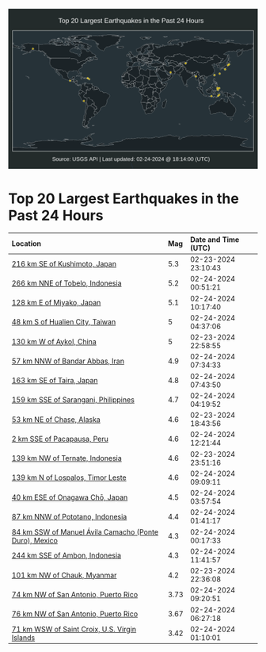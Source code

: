 ![Map](./map.png)

# Top 20 Largest Earthquakes in the Past 24 Hours

| Location | Mag | Date and Time (UTC) |
|:---|:---|:---|
| [216 km SE of Kushimoto, Japan](https://earthquake.usgs.gov/earthquakes/eventpage/us7000m18g) | 5.3 | 02-23-2024 23:10:43 |
| [266 km NNE of Tobelo, Indonesia](https://earthquake.usgs.gov/earthquakes/eventpage/us7000m199) | 5.2 | 02-24-2024 00:51:21 |
| [128 km E of Miyako, Japan](https://earthquake.usgs.gov/earthquakes/eventpage/us7000m1b6) | 5.1 | 02-24-2024 10:17:40 |
| [48 km S of Hualien City, Taiwan](https://earthquake.usgs.gov/earthquakes/eventpage/us7000m1a2) | 5 | 02-24-2024 04:37:06 |
| [130 km W of Aykol, China](https://earthquake.usgs.gov/earthquakes/eventpage/us7000m18e) | 5 | 02-23-2024 22:58:55 |
| [57 km NNW of Bandar Abbas, Iran](https://earthquake.usgs.gov/earthquakes/eventpage/us7000m1al) | 4.9 | 02-24-2024 07:34:33 |
| [163 km SE of Taira, Japan](https://earthquake.usgs.gov/earthquakes/eventpage/us7000m1am) | 4.8 | 02-24-2024 07:43:50 |
| [159 km SSE of Sarangani, Philippines](https://earthquake.usgs.gov/earthquakes/eventpage/us7000m1a0) | 4.7 | 02-24-2024 04:19:52 |
| [53 km NE of Chase, Alaska](https://earthquake.usgs.gov/earthquakes/eventpage/ak0242hlzvp5) | 4.6 | 02-23-2024 18:43:56 |
| [2 km SSE of Pacapausa, Peru](https://earthquake.usgs.gov/earthquakes/eventpage/us7000m1by) | 4.6 | 02-24-2024 12:21:44 |
| [139 km NW of Ternate, Indonesia](https://earthquake.usgs.gov/earthquakes/eventpage/us7000m18v) | 4.6 | 02-23-2024 23:51:16 |
| [139 km N of Lospalos, Timor Leste](https://earthquake.usgs.gov/earthquakes/eventpage/us7000m1aw) | 4.6 | 02-24-2024 09:09:11 |
| [40 km ESE of Onagawa Chō, Japan](https://earthquake.usgs.gov/earthquakes/eventpage/us7000m19w) | 4.5 | 02-24-2024 03:57:54 |
| [87 km NNW of Pototano, Indonesia](https://earthquake.usgs.gov/earthquakes/eventpage/us7000m19i) | 4.4 | 02-24-2024 01:41:17 |
| [84 km SSW of Manuel Ávila Camacho (Ponte Duro), Mexico](https://earthquake.usgs.gov/earthquakes/eventpage/us7000m192) | 4.3 | 02-24-2024 00:17:33 |
| [244 km SSE of Ambon, Indonesia](https://earthquake.usgs.gov/earthquakes/eventpage/us7000m1bg) | 4.3 | 02-24-2024 11:41:57 |
| [101 km NW of Chauk, Myanmar](https://earthquake.usgs.gov/earthquakes/eventpage/us7000m189) | 4.2 | 02-23-2024 22:36:08 |
| [74 km NW of San Antonio, Puerto Rico](https://earthquake.usgs.gov/earthquakes/eventpage/pr2024055001) | 3.73 | 02-24-2024 09:20:51 |
| [76 km NW of San Antonio, Puerto Rico](https://earthquake.usgs.gov/earthquakes/eventpage/pr2024055000) | 3.67 | 02-24-2024 06:27:18 |
| [71 km WSW of Saint Croix, U.S. Virgin Islands](https://earthquake.usgs.gov/earthquakes/eventpage/pr71441013) | 3.42 | 02-24-2024 01:10:01 |
